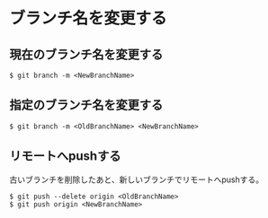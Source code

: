 # ブランチ名を変更する

## 現在のブランチ名を変更する

```
$ git branch -m <NewBranchName>
```

## 指定のブランチ名を変更する

```
$ git branch -m <OldBranchName> <NewBranchName>
```

## リモートへpushする

古いブランチを削除したあと、新しいブランチでリモートへpushする。

```
$ git push --delete origin <OldBranchName>
$ git push origin <NewBranchName>
```
